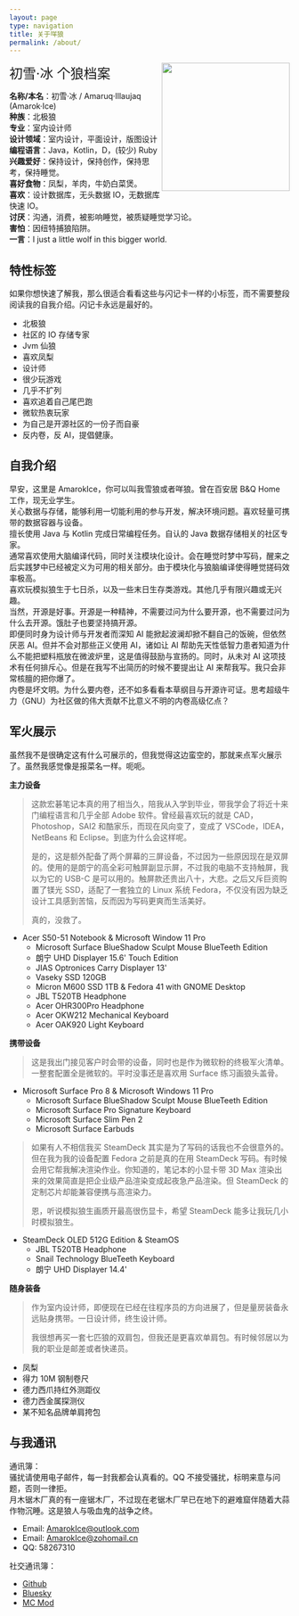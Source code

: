 ```yaml
---
layout: page
type: navigation
title: 关于咩狼
permalink: /about/
---
```

<img align="right" width="230" src="https://avatars.githubusercontent.com/u/91077200?v=4"/>

<font size=5>初雪·冰 个狼档案</font>

**名称/本名**：初雪·冰 / Amaruq·Illaujaq (Amarok·Ice)<br />
**种族**：北极狼<br />
**专业**：室内设计师<br />
**设计领域**：室内设计，平面设计，版图设计<br />
**编程语言**：Java，Kotlin，D，(较少) Ruby<br />
**兴趣爱好**：保持设计，保持创作，保持思考，保持睡觉。<br />
**喜好食物**：凤梨，羊肉，牛奶白菜煲。<br />
**喜欢**：设计数据库，无头数据 IO，无数据库快速 IO。<br />
**讨厌**：沟通，消费，被影响睡觉，被质疑睡觉学习论。<br />
**害怕**：因纽特捕狼陷阱。<br />
**一言**：I just a little wolf in this bigger world.<br />

## 特性标签
如果你想快速了解我，那么很适合看看这些与闪记卡一样的小标签，而不需要整段阅读我的自我介绍。闪记卡永远是最好的。
- 北极狼
- 社区的 IO 存储专家
- Jvm 仙狼
- 喜欢凤梨
- 设计师
- 很少玩游戏
- 几乎不扩列
- 喜欢追着自己尾巴跑
- 微软热衷玩家
- 为自己是开源社区的一份子而自豪
- 反内卷，反 AI，提倡健康。

## 自我介绍

早安，这里是 AmarokIce，你可以叫我雪狼或者咩狼。曾在百安居 B&Q Home 工作，现无业学生。<br />
关心数据与存储，能够利用一切能利用的参与开发，解决环境问题。喜欢轻量可携带的数据容器与设备。<br />
擅长使用 Java 与 Kotlin 完成日常编程任务。自认的 Java 数据存储相关的社区专家。<br />
通常喜欢使用大脑编译代码，同时关注模块化设计。会在睡觉时梦中写码，醒来之后实践梦中已经被定义为可用的相关部分。由于模块化与狼脑编译使得睡觉搓码效率极高。<br />
喜欢玩模拟狼生于七日杀，以及一些末日生存类游戏。其他几乎有限兴趣或无兴趣。<br />
当然，开源是好事。开源是一种精神，不需要过问为什么要开源，也不需要过问为什么去开源。饿肚子也要坚持搞开源。<br />
即便同时身为设计师与开发者而深知 AI 能掀起波澜却掀不翻自己的饭碗，但依然厌恶 AI。但并不会对那些正义使用 AI，诸如让 AI 帮助先天性低智力患者知道为什么不能把塑料瓶放在微波炉里，这是值得鼓励与宣扬的。同时，从未对 AI 这项技术有任何排斥心。但是在我写不出简历的时候不要提出让 AI 来帮我写。我只会非常核膻的把你爆了。<br />
内卷是坏文明。为什么要内卷，还不如多看看本草纲目与开源许可证。思考超级牛力（GNU）为社区做的伟大贡献不比意义不明的内卷高级亿点？<br />

## 军火展示
虽然我不是很确定这有什么可展示的，但我觉得这边蛮空的，那就来点军火展示了。虽然我感觉像是报菜名一样。呃呃。

**主力设备**

> 这款宏碁笔记本真的用了相当久，陪我从入学到毕业，带我学会了将近十来门编程语言和几乎全部 Adobe 软件。曾经最喜欢玩的就是 CAD，Photoshop，SAI2 和酷家乐，而现在风向变了，变成了 VSCode，IDEA，NetBeans 和 Eclipse。到底为什么会这样呢。
>
> 是的，这是额外配备了两个屏幕的三屏设备，不过因为一些原因现在是双屏的。使用的是朗宁的高全彩可触屏副显示屏，不过我的电脑不支持触屏，我以为它的 USB-C 是可以用的。触屏款还贵出八十，大悲。之后又斥巨资购置了镁光 SSD，适配了一套独立的 Linux 系统 Fedora，不仅没有因为缺乏设计工具感到苦恼，反而因为写码更爽而生活美好。
>
> 真的，没救了。

- Acer S50-51 Notebook & Microsoft Window 11 Pro
  - Microsoft Surface BlueShadow Sculpt Mouse BlueTeeth Edition
  - 朗宁 UHD Displayer 15.6' Touch Edition
  - JIAS Optronices Carry Displayer 13'
  - Vaseky SSD 120GB
  - Micron M600 SSD 1TB & Fedora 41 with GNOME Desktop
  - JBL T520TB Headphone
  - Acer OHR300Pro Headphone
  - Acer OKW212 Mechanical Keyboard
  - Acer OAK920 Light Keyboard

**携带设备**
> 这是我出门接见客户时会带的设备，同时也是作为微软粉的终极军火清单。一整套配置全是微软的。平时没事还是喜欢用 Surface 练习画狼头盖骨。

- Microsoft Surface Pro 8 & Microsoft Windows 11 Pro
  - Microsoft Surface BlueShadow Sculpt Mouse BlueTeeth Edition
  - Microsoft Surface Pro Signature Keyboard
  - Microsoft Surface Slim Pen 2
  - Microsoft Surface Earbuds

> 如果有人不相信我买 SteamDeck 其实是为了写码的话我也不会很意外的。但在我为我的设备配置 Fedora 之前是真的在用 SteamDeck 写码。有时候会用它帮我解决渲染作业。你知道的，笔记本的小显卡带 3D Max 渲染出来的效果简直是把企业级产品渲染变成起夜急产品渲染。但 SteamDeck 的定制芯片却能兼容便携与高渲染力。
>
> 恩，听说模拟狼生画质开最高很伤显卡，希望 SteamDeck 能多让我玩几小时模拟狼生。

- SteamDeck OLED 512G Edition & SteamOS
  - JBL T520TB Headphone
  - Snail Technology BlueTeeth Keyboard
  - 朗宁 UHD Displayer 14.4'

**随身装备**
> 作为室内设计师，即便现在已经在往程序员的方向进展了，但是量房装备永远贴身携带。一日设计师，终生设计师。
>
> 我很想再买一套七匹狼的双肩包，但我还是更喜欢单肩包。有时候邻居以为我的职业是邮差或者快递员。

- 凤梨
- 得力 10M 钢制卷尺
- 德力西爪持红外测距仪
- 德力西金属探测仪
- 某不知名品牌单肩挎包


## 与我通讯
通讯簿：<br />
骚扰请使用电子邮件，每一封我都会认真看的。QQ 不接受骚扰，标明来意与问题，否则一律拒。<br />
月木锯木厂真的有一座锯木厂，不过现在老锯木厂早已在地下的避难窟伴随着大蒜作物沉睡。这是狼人与吸血鬼的战争之终。
- Email: AmarokIce@outlook.com
- Email: AmarokIce@zohomail.cn
- QQ: 58267310

社交通讯簿：
- [Github](https://github.com/AmarokIce)
- [Bluesky](https://bsky.app/profile/amarokice.bsky.social)
- [MC Mod](https://center.mcmod.cn/208628/)

